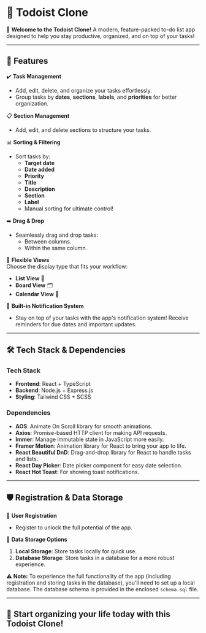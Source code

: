 
# 📝 Todoist Clone  

🚀 **Welcome to the Todoist Clone!** A modern, feature-packed to-do list app designed to help you stay productive, organized, and on top of your tasks!  

---

## 🌟 **Features**  

✔️ **Task Management**  
- Add, edit, delete, and organize your tasks effortlessly.  
- Group tasks by **dates**, **sections**, **labels**, and **priorities** for better organization.  

📋 **Section Management**  
- Add, edit, and delete sections to structure your tasks.  

📊 **Sorting & Filtering**  
- Sort tasks by:
  - **Target date**  
  - **Date added**  
  - **Priority**  
  - **Title**  
  - **Description**  
  - **Section**  
  - **Label**  
  - Manual sorting for ultimate control!  

➡️ **Drag & Drop**  
- Seamlessly drag and drop tasks:
  - Between columns.  
  - Within the same column.  

🔄 **Flexible Views**  
Choose the display type that fits your workflow:  
- **List View** 📃  
- **Board View** 🗂️  
- **Calendar View** 📅  

🔔 **Built-in Notification System**  
- Stay on top of your tasks with the app's notification system! Receive reminders for due dates and important updates.  

---

## 🛠️ **Tech Stack & Dependencies**  

### **Tech Stack**  
- **Frontend**: React + TypeScript  
- **Backend**: Node.js + Express.js  
- **Styling**: Tailwind CSS + SCSS  

### **Dependencies**  
- **AOS**: Animate On Scroll library for smooth animations.  
- **Axios**: Promise-based HTTP client for making API requests.  
- **Immer**: Manage immutable state in JavaScript more easily.  
- **Framer Motion**: Animation library for React to bring your app to life.  
- **React Beautiful DnD**: Drag-and-drop library for React to handle tasks and lists.  
- **React Day Picker**: Date picker component for easy date selection.  
- **React Hot Toast**: For showing toast notifications.  

---

## 🛡️ **Registration & Data Storage**  

🔑 **User Registration**  
- Register to unlock the full potential of the app.  

💾 **Data Storage Options**  
1. **Local Storage**: Store tasks locally for quick use.  
2. **Database Storage**: Store tasks in a database for a more robust experience.  

⚠️ **Note:** To experience the full functionality of the app (including registration and storing tasks in the database), you’ll need to set up a local database. The database schema is provided in the enclosed `schema.sql` file.  

---

## 🎉 Start organizing your life today with this Todoist Clone!  
